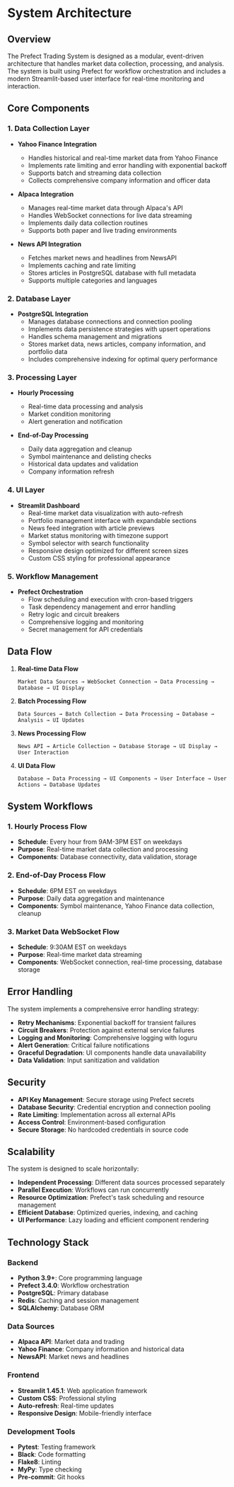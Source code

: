 # System Architecture

## Overview

The Prefect Trading System is designed as a modular, event-driven architecture that handles market data collection, processing, and analysis. The system is built using Prefect for workflow orchestration and includes a modern Streamlit-based user interface for real-time monitoring and interaction.

## Core Components

### 1. Data Collection Layer
- **Yahoo Finance Integration**
  - Handles historical and real-time market data from Yahoo Finance
  - Implements rate limiting and error handling with exponential backoff
  - Supports batch and streaming data collection
  - Collects comprehensive company information and officer data

- **Alpaca Integration**
  - Manages real-time market data through Alpaca's API
  - Handles WebSocket connections for live data streaming
  - Implements daily data collection routines
  - Supports both paper and live trading environments

- **News API Integration**
  - Fetches market news and headlines from NewsAPI
  - Implements caching and rate limiting
  - Stores articles in PostgreSQL database with full metadata
  - Supports multiple categories and languages

### 2. Database Layer
- **PostgreSQL Integration**
  - Manages database connections and connection pooling
  - Implements data persistence strategies with upsert operations
  - Handles schema management and migrations
  - Stores market data, news articles, company information, and portfolio data
  - Includes comprehensive indexing for optimal query performance

### 3. Processing Layer
- **Hourly Processing**
  - Real-time data processing and analysis
  - Market condition monitoring
  - Alert generation and notification

- **End-of-Day Processing**
  - Daily data aggregation and cleanup
  - Symbol maintenance and delisting checks
  - Historical data updates and validation
  - Company information refresh

### 4. UI Layer
- **Streamlit Dashboard**
  - Real-time market data visualization with auto-refresh
  - Portfolio management interface with expandable sections
  - News feed integration with article previews
  - Market status monitoring with timezone support
  - Symbol selector with search functionality
  - Responsive design optimized for different screen sizes
  - Custom CSS styling for professional appearance

### 5. Workflow Management
- **Prefect Orchestration**
  - Flow scheduling and execution with cron-based triggers
  - Task dependency management and error handling
  - Retry logic and circuit breakers
  - Comprehensive logging and monitoring
  - Secret management for API credentials

## Data Flow

1. **Real-time Data Flow**
   ```
   Market Data Sources → WebSocket Connection → Data Processing → Database → UI Display
   ```

2. **Batch Processing Flow**
   ```
   Data Sources → Batch Collection → Data Processing → Database → Analysis → UI Updates
   ```

3. **News Processing Flow**
   ```
   News API → Article Collection → Database Storage → UI Display → User Interaction
   ```

4. **UI Data Flow**
   ```
   Database → Data Processing → UI Components → User Interface → User Actions → Database Updates
   ```

## System Workflows

### 1. Hourly Process Flow
- **Schedule**: Every hour from 9AM-3PM EST on weekdays
- **Purpose**: Real-time market data collection and processing
- **Components**: Database connectivity, data validation, storage

### 2. End-of-Day Process Flow
- **Schedule**: 6PM EST on weekdays
- **Purpose**: Daily data aggregation and maintenance
- **Components**: Symbol maintenance, Yahoo Finance data collection, cleanup

### 3. Market Data WebSocket Flow
- **Schedule**: 9:30AM EST on weekdays
- **Purpose**: Real-time market data streaming
- **Components**: WebSocket connection, real-time processing, database storage

## Error Handling

The system implements a comprehensive error handling strategy:
- **Retry Mechanisms**: Exponential backoff for transient failures
- **Circuit Breakers**: Protection against external service failures
- **Logging and Monitoring**: Comprehensive logging with loguru
- **Alert Generation**: Critical failure notifications
- **Graceful Degradation**: UI components handle data unavailability
- **Data Validation**: Input sanitization and validation

## Security

- **API Key Management**: Secure storage using Prefect secrets
- **Database Security**: Credential encryption and connection pooling
- **Rate Limiting**: Implementation across all external APIs
- **Access Control**: Environment-based configuration
- **Secure Storage**: No hardcoded credentials in source code

## Scalability

The system is designed to scale horizontally:
- **Independent Processing**: Different data sources processed separately
- **Parallel Execution**: Workflows can run concurrently
- **Resource Optimization**: Prefect's task scheduling and resource management
- **Efficient Database**: Optimized queries, indexing, and caching
- **UI Performance**: Lazy loading and efficient component rendering

## Technology Stack

### Backend
- **Python 3.9+**: Core programming language
- **Prefect 3.4.0**: Workflow orchestration
- **PostgreSQL**: Primary database
- **Redis**: Caching and session management
- **SQLAlchemy**: Database ORM

### Data Sources
- **Alpaca API**: Market data and trading
- **Yahoo Finance**: Company information and historical data
- **NewsAPI**: Market news and headlines

### Frontend
- **Streamlit 1.45.1**: Web application framework
- **Custom CSS**: Professional styling
- **Auto-refresh**: Real-time updates
- **Responsive Design**: Mobile-friendly interface

### Development Tools
- **Pytest**: Testing framework
- **Black**: Code formatting
- **Flake8**: Linting
- **MyPy**: Type checking
- **Pre-commit**: Git hooks 